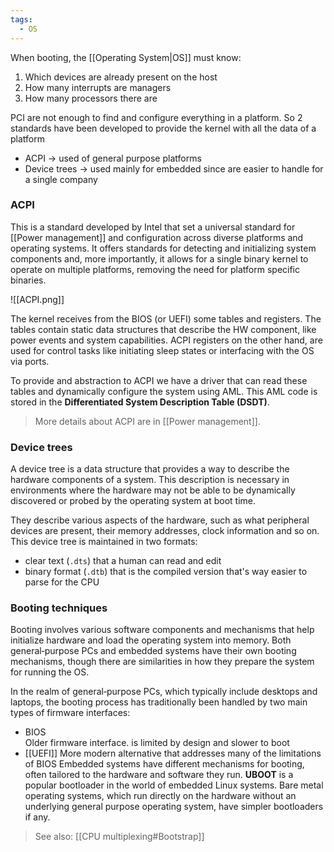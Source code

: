 ```yaml
---
tags:
  - OS
---
```

When booting, the [[Operating System|OS]] must know:
1) Which devices are already present on the host
2) How many interrupts are managers
3) How many processors there are

PCI are not enough to find and configure everything in a platform. So $2$ standards have been developed to provide the kernel with all the data of a platform
- ACPI $\to$ used of general purpose platforms
- Device trees $\to$ used mainly for embedded since are easier to handle for a single company
### ACPI

This is a standard developed by Intel that set a universal standard for [[Power management]] and configuration across diverse platforms and operating systems. It offers standards for detecting and initializing system components and, more importantly, it allows for a single binary kernel to operate on multiple platforms, removing the need for platform specific binaries.

![[ACPI.png]]

The kernel receives from the BIOS (or UEFI) some tables and registers. The tables contain static data structures that describe the HW component, like power events and system capabilities. ACPI registers on the other hand, are used for control tasks like initiating sleep states or interfacing with the OS via ports. 

To provide and abstraction to ACPI we have a driver that can read these tables and dynamically configure the system using AML. This AML code is stored in the **Differentiated System Description Table (DSDT)**. 

> More details about ACPI are in [[Power management]].
### Device trees

A device tree is a data structure that provides a way to describe the hardware components of a system. This description is necessary in environments where the hardware may not be able to be dynamically discovered or probed by the operating system at boot time. 

They describe various aspects of the hardware, such as what peripheral devices are present, their memory addresses, clock information and so on. This device tree is maintained in two formats:
- clear text (`.dts`) that a human can read and edit
- binary format (`.dtb`) that is the compiled version that's way easier to parse for the CPU
### Booting techniques

Booting involves various software components and mechanisms that help initialize hardware and load the operating system into memory. Both general‐purpose PCs and embedded systems have their own booting mechanisms, though there are similarities in how they prepare the system for running the OS.

In the realm of general‐purpose PCs, which typically include desktops and laptops, the booting process has traditionally been handled by two main types of firmware interfaces: 
- BIOS  
	Older firmware interface. is limited by design and slower to boot
- [[UEFI]]
	More modern alternative that addresses many of the limitations of BIOS
Embedded systems have different mechanisms for booting, often tailored to the hardware and software they run. **UBOOT** is a popular bootloader in the world of embedded Linux systems.
Bare metal operating systems, which run directly on the hardware without an underlying general purpose operating system, have simpler bootloaders if any. 

>See also: [[CPU multiplexing#Bootstrap]]